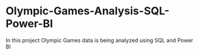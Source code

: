 # Olympic-Games-Analysis-SQL-Power-BI
In this project Olympic Games data is being analyzed using SQL and Power BI
